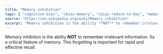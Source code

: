 ```yaml
---
title: "Memory inhibition"
tags: [ "cognitive-bias", "cbias-memory", "cbias-reduce-to-key", "memory" ]
source: "https://en.wikipedia.org/wiki/Memory_inhibition"
excerpt: "Memory inhibition is the ability **NOT** to remember irrelevant information."
---
```


Memory inhibition is the ability **NOT** to remember irrelevant information. Its a critical feature of memory. This forgetting is important for rapid and effective recall. 
